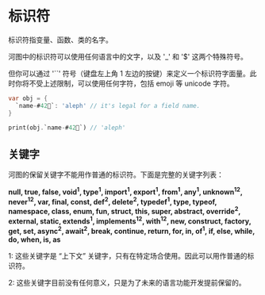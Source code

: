 # 标识符

标识符指变量、函数、类的名字。

河图中的标识符可以使用任何语言中的文字，以及 '\_' 和 '$' 这两个特殊符号。

但你可以通过 '``' 符号（键盘左上角 1 左边的按键）来定义一个标识符字面量。此时你将不受上述限制，可以使用任何字符，包括 emoji 等 unicode 字符。

```dart
var obj = {
  `name-#42🍎`: 'aleph' // it's legal for a field name.
}

print(obj.`name-#42🍎`) // 'aleph'
```

## 关键字

河图的保留关键字不能用作普通的标识符。下面是完整的关键字列表：

**null, true, false, void<sup>1</sup>, type<sup>1</sup>, import<sup>1</sup>, export<sup>1</sup>, from<sup>1</sup>, any<sup>1</sup>, unknown<sup>12</sup>, never<sup>12</sup>, var, final, const, def<sup>2</sup>, delete<sup>2</sup>, typedef<sup>1</sup>, type, typeof, namespace, class, enum, fun, struct, this, super, abstract, override<sup>2</sup>, external, static, extends<sup>1</sup>, implements<sup>12</sup>, with<sup>12</sup>, new, construct, factory, get, set, async<sup>2</sup>, await<sup>2</sup>, break, continue, return, for, in, of<sup>1</sup>, if, else, while, do, when, is, as**

1: 这些关键字是 “上下文” 关键字，只有在特定场合使用。因此可以用作普通的标识符。

2: 这些关键字目前没有任何意义，只是为了未来的语言功能开发提前保留的。
